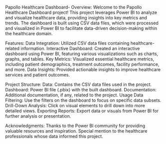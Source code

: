 Papollo Healthcare Dashboard-
Overview:
Welcome to the Papollo Healthcare Dashboard project! This project leverages Power BI to analyze and visualize healthcare data, providing insights into key metrics and trends. The dashboard is built using CSV data files, which were processed and visualized in Power BI to facilitate data-driven decision-making within the healthcare domain.

Features:
Data Integration: Utilized CSV data files containing healthcare-related information.
Interactive Dashboard: Created an interactive dashboard using Power BI, featuring various visualizations such as charts, graphs, and tables.
Key Metrics: Visualized essential healthcare metrics, including patient demographics, treatment outcomes, facility performance, and more.
Data Insights: Provided actionable insights to improve healthcare services and patient outcomes.

Project Structure:
Data: Contains the CSV data files used in the project.
Dashboard: Power BI file (.pbix) with the built dashboard.
Documentation: Additional documentation, if any, related to the project.
Usage
Data Filtering: Use the filters on the dashboard to focus on specific data subsets.
Drill-Down Analysis: Click on visual elements to drill down into more detailed views.
Exporting Reports: Export data or visuals from Power BI for further analysis or presentation.

Acknowledgments:
Thanks to the Power BI community for providing valuable resources and inspiration.
Special mention to the healthcare professionals whose data informed this project.


